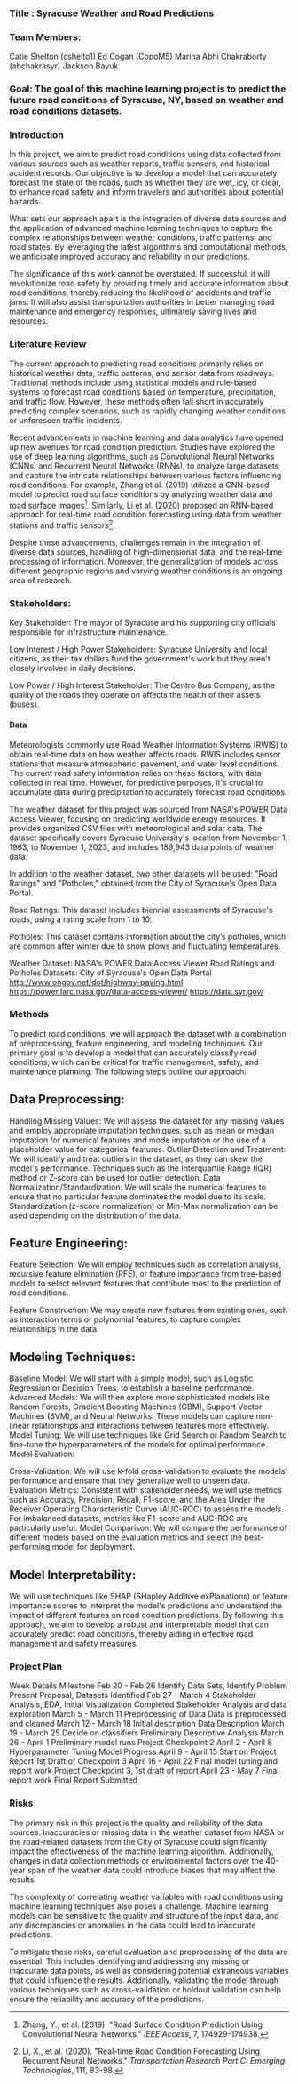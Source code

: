 
### Title : Syracuse Weather and Road Predictions

### Team Members:

Catie Shelton (cshelto1)
Ed Cogan (CopoM5)
Marina
Abhi Chakraborty (abchakrasyr)
Jackson Bayuk

### Goal: The goal of this machine learning project is to predict the future road conditions of Syracuse, NY, based on weather and road conditions datasets.

### Introduction

In this project, we aim to predict road conditions using data collected from various sources such as weather reports, traffic sensors, and historical accident records. Our objective is to develop a model that can accurately forecast the state of the roads, such as whether they are wet, icy, or clear, to enhance road safety and inform travelers and authorities about potential hazards.

What sets our approach apart is the integration of diverse data sources and the application of advanced machine learning techniques to capture the complex relationships between weather conditions, traffic patterns, and road states. By leveraging the latest algorithms and computational methods, we anticipate improved accuracy and reliability in our predictions.

The significance of this work cannot be overstated. If successful, it will revolutionize road safety by providing timely and accurate information about road conditions, thereby reducing the likelihood of accidents and traffic jams. It will also assist transportation authorities in better managing road maintenance and emergency responses, ultimately saving lives and resources.

### Literature Review

The current approach to predicting road conditions primarily relies on historical weather data, traffic patterns, and sensor data from roadways. Traditional methods include using statistical models and rule-based systems to forecast road conditions based on temperature, precipitation, and traffic flow. However, these methods often fall short in accurately predicting complex scenarios, such as rapidly changing weather conditions or unforeseen traffic incidents.

Recent advancements in machine learning and data analytics have opened up new avenues for road condition prediction. Studies have explored the use of deep learning algorithms, such as Convolutional Neural Networks (CNNs) and Recurrent Neural Networks (RNNs), to analyze large datasets and capture the intricate relationships between various factors influencing road conditions. For example, Zhang et al. (2019) utilized a CNN-based model to predict road surface conditions by analyzing weather data and road surface images[^1]. Similarly, Li et al. (2020) proposed an RNN-based approach for real-time road condition forecasting using data from weather stations and traffic sensors[^2].

Despite these advancements, challenges remain in the integration of diverse data sources, handling of high-dimensional data, and the real-time processing of information. Moreover, the generalization of models across different geographic regions and varying weather conditions is an ongoing area of research.

[^1]: Zhang, Y., et al. (2019). "Road Surface Condition Prediction Using Convolutional Neural Networks." *IEEE Access*, 7, 174929-174938.
[^2]: Li, X., et al. (2020). "Real-time Road Condition Forecasting Using Recurrent Neural Networks." *Transportation Research Part C: Emerging Technologies*, 111, 83-98.

### Stakeholders:

Key Stakeholder: The mayor of Syracuse and his supporting city officials responsible for infrastructure maintenance.

Low Interest / High Power Stakeholders: Syracuse University and local citizens, as their tax dollars fund the government's work but they aren't closely involved in daily decisions.

Low Power / High Interest Stakeholder: The Centro Bus Company, as the quality of the roads they operate on affects the health of their assets (buses).


#### Data

Meteorologists commonly use Road Weather Information Systems (RWIS) to obtain real-time data on how weather affects roads. RWIS includes sensor stations that measure atmospheric, pavement, and water level conditions. The current road safety information relies on these factors, with data collected in real time. However, for predictive purposes, it's crucial to accumulate data during precipitation to accurately forecast road conditions.

The weather dataset for this project was sourced from NASA's POWER Data Access Viewer, focusing on predicting worldwide energy resources. It provides organized CSV files with meteorological and solar data. The dataset specifically covers Syracuse University's location from November 1, 1983, to November 1, 2023, and includes 189,943 data points of weather data.

In addition to the weather dataset, two other datasets will be used: "Road Ratings" and "Potholes," obtained from the City of Syracuse's Open Data Portal.

Road Ratings: This dataset includes biennial assessments of Syracuse's roads, using a rating scale from 1 to 10.

Potholes: This dataset contains information about the city’s potholes, which are common after winter due to snow plows and fluctuating temperatures.

Weather Dataset: NASA's POWER Data Access Viewer 
Road Ratings and Potholes Datasets: City of Syracuse's Open Data Portal 
http://www.ongov.net/dot/highway-paving.html
https://power.larc.nasa.gov/data-access-viewer/
https://data.syr.gov/


### Methods

To predict road conditions, we will approach the dataset with a combination of preprocessing, feature engineering, and modeling techniques. Our primary goal is to develop a model that can accurately classify road conditions, which can be critical for traffic management, safety, and maintenance planning. The following steps outline our approach:

## Data Preprocessing:

Handling Missing Values: We will assess the dataset for any missing values and employ appropriate imputation techniques, such as mean or median imputation for numerical features and mode imputation or the use of a placeholder value for categorical features.
Outlier Detection and Treatment: We will identify and treat outliers in the dataset, as they can skew the model's performance. Techniques such as the Interquartile Range (IQR) method or Z-score can be used for outlier detection.
Data Normalization/Standardization: We will scale the numerical features to ensure that no particular feature dominates the model due to its scale. Standardization (z-score normalization) or Min-Max normalization can be used depending on the distribution of the data.


## Feature Engineering:

Feature Selection: We will employ techniques such as correlation analysis, recursive feature elimination (RFE), or feature importance from tree-based models to select relevant features that contribute most to the prediction of road conditions.

Feature Construction: We may create new features from existing ones, such as interaction terms or polynomial features, to capture complex relationships in the data.


## Modeling Techniques:

Baseline Model: We will start with a simple model, such as Logistic Regression or Decision Trees, to establish a baseline performance.
Advanced Models: We will then explore more sophisticated models like Random Forests, Gradient Boosting Machines (GBM), Support Vector Machines (SVM), and Neural Networks. These models can capture non-linear relationships and interactions between features more effectively.
Model Tuning: We will use techniques like Grid Search or Random Search to fine-tune the hyperparameters of the models for optimal performance.
Model Evaluation:

Cross-Validation: We will use k-fold cross-validation to evaluate the models' performance and ensure that they generalize well to unseen data.
Evaluation Metrics: Consistent with stakeholder needs, we will use metrics such as Accuracy, Precision, Recall, F1-score, and the Area Under the Receiver Operating Characteristic Curve (AUC-ROC) to assess the models. For imbalanced datasets, metrics like F1-score and AUC-ROC are particularly useful.
Model Comparison: We will compare the performance of different models based on the evaluation metrics and select the best-performing model for deployment.


## Model Interpretability:

We will use techniques like SHAP (SHapley Additive exPlanations) or feature importance scores to interpret the model's predictions and understand the impact of different features on road condition predictions.
By following this approach, we aim to develop a robust and interpretable model that can accurately predict road conditions, thereby aiding in effective road management and safety measures.


### Project Plan

Week	Details	Milestone
Feb 20 - Feb 26	Identify Data Sets, Identify Problem	Present Proposal, Datasets Identified
Feb 27 - March 4	Stakeholder Analysis, EDA, Initial Visualization	Completed Stakeholder Analysis and data exploration
March 5 - March 11	Preprocessing of Data	Data is preprocessed and cleaned
March 12 - March 18	Initial description	Data Description
March 19 - March 25	Decide on classifiers	Preliminary Descriptive Analysis
March 26 - April 1	Preliminary model runs	Project Checkpoint 2
April 2 - April 8	Hyperparameter Tuning	Model Progress
April 9 - April 15	Start on Project Report	1st Draft of Checkpoint 3
April 16 - April 22	Final model tuning and report work	Project Checkpoint 3, 1st draft of report
April 23 - May 7	Final report work	Final Report Submitted


### Risks

The primary risk in this project is the quality and reliability of the data sources. Inaccuracies or missing data in the weather dataset from NASA or the road-related datasets from the City of Syracuse could significantly impact the effectiveness of the machine learning algorithm. Additionally, changes in data collection methods or environmental factors over the 40-year span of the weather data could introduce biases that may affect the results.

The complexity of correlating weather variables with road conditions using machine learning techniques also poses a challenge. Machine learning models can be sensitive to the quality and structure of the input data, and any discrepancies or anomalies in the data could lead to inaccurate predictions.

To mitigate these risks, careful evaluation and preprocessing of the data are essential. This includes identifying and addressing any missing or inaccurate data points, as well as considering potential extraneous variables that could influence the results. Additionally, validating the model through various techniques such as cross-validation or holdout validation can help ensure the reliability and accuracy of the predictions.

